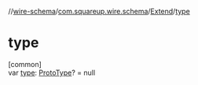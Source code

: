 //[wire-schema](../../../index.md)/[com.squareup.wire.schema](../index.md)/[Extend](index.md)/[type](type.md)

# type

[common]\
var [type](type.md): [ProtoType](../-proto-type/index.md)? = null
